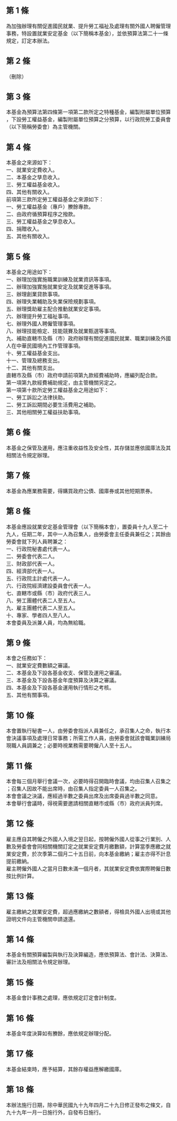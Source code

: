 第 1 條
-------
為加強辦理有關促進國民就業、提升勞工福祉及處理有關外國人聘僱管理  
事務，特設置就業安定基金（以下簡稱本基金），並依預算法第二十一條  
規定，訂定本辦法。

第 2 條
-------
（刪除）

第 3 條
-------
本基金為預算法第四條第一項第二款所定之特種基金，編製附屬單位預算  
，下設勞工權益基金，編製附屬單位預算之分預算，以行政院勞工委員會  
（以下簡稱勞委會）為主管機關。

第 4 條
-------
本基金之來源如下：  
一、就業安定費收入。  
二、本基金之孳息收入。  
三、勞工權益基金收入。  
四、其他有關收入。  
前項第三款所定勞工權益基金之來源如下：  
一、勞工權益基金（專戶）賸餘專款。  
二、由政府循預算程序之撥款。  
三、勞工權益基金之孳息收入。  
四、捐贈收入。  
五、其他有關收入。

第 5 條
-------
本基金之用途如下：  
一、辦理加強實施職業訓練及就業資訊等事項。  
二、辦理加強實施就業安定及就業促進等事項。  
三、辦理創業貸款事項。  
四、辦理失業輔助及失業保險規劃事項。  
五、辦理獎助雇主配合推動就業安定事項。  
六、辦理提升勞工福祉事項。  
七、辦理外國人聘僱管理事項。  
八、辦理技能檢定、技能競賽及就業甄選等事項。  
九、補助直轄市及縣（市）政府辦理有關促進國民就業、職業訓練及外國  
    人在中華民國境內工作管理事項。  
十、勞工權益基金支出。  
十一、管理及總務支出。  
十二、其他有關支出。  
直轄市及縣（市）政府申請前項第九款經費補助時，應編列配合款。  
第一項第九款經費補助規定，由主管機關另定之。  
第一項第十款所定勞工權益基金之用途如下：  
一、勞工訴訟之法律扶助。  
二、勞工訴訟期間必要生活費用之補助。  
三、其他相關勞工權益扶助事項。

第 6 條
-------
本基金之保管及運用，應注重收益性及安全性，其存儲並應依國庫法及其  
相關法令規定辦理。

第 7 條
-------
本基金為應業務需要，得購買政府公債、國庫券或其他短期票券。

第 8 條
-------
本基金應設就業安定基金管理會（以下簡稱本會），置委員十九人至二十  
九人，任期二年，其中一人為召集人，由勞委會主任委員兼任之；其餘由  
勞委會就下列人員聘兼之：  
一、行政院秘書處代表一人。  
二、勞委會代表二人。  
三、財政部代表一人。  
四、經濟部代表一人。  
五、行政院主計處代表一人。  
六、行政院經濟建設委員會代表一人。  
七、直轄市或縣（市）政府代表三人。  
八、勞工團體代表二人至五人。  
九、雇主團體代表二人至五人。  
十、專家、學者四人至八人。  
本會委員及派兼人員，均為無給職。

第 9 條
-------
本會之任務如下：  
一、就業安定費數額之審議。  
二、本基金及下設各基金收支、保管及運用之審議。  
三、本基金及下設各基金年度預算及決算之審議。  
四、本基金及下設各基金運用執行情形之考核。  
五、其他有關事項。

第 10 條
--------
本會置執行秘書一人，由勞委會指派人員兼任之，承召集人之命，執行本  
會決議事項及處理日常事務；所需工作人員，由勞委會就該會職業訓練局  
現職人員調兼之；必要時視業務需要聘僱八人至十五人。

第 11 條
--------
本會每三個月舉行會議一次，必要時得召開臨時會議，均由召集人召集之  
；召集人因故不能出席時，由召集人指定委員一人召集之。  
本會會議之決議，應經過半數之委員出席及出席委員過半數之同意。  
本會舉行會議時，得視需要邀請相關直轄市或縣（市）政府派員列席。

第 12 條
--------
雇主應自其聘僱之外國人入境之翌日起，按聘僱外國人從事之行業別、人  
數及勞委會會同相關機關訂定之就業安定費月繳數額，計算當季應繳之就  
業安定費，於次季第二個月二十五日前，向本基金繳納；雇主亦得不計息  
提前繳納。  
雇主聘僱外國人之當月日數未滿一個月者，其就業安定費依實際聘僱日數  
按比例計算。

第 13 條
--------
雇主繳納之就業安定費，超過應繳納之數額者，得檢具外國人出境或其他  
證明文件向主管機關申請退還。

第 14 條
--------
本基金有關預算編製與執行及決算編造，應依預算法、會計法、決算法、  
審計法及相關法令規定辦理。

第 15 條
--------
本基金會計事務之處理，應依規定訂定會計制度。

第 16 條
--------
本基金年度決算如有賸餘，應依規定辦理分配。

第 17 條
--------
本基金結束時，應予結算，其餘存權益應解繳國庫。

第 18 條
--------
本辦法施行日期，除中華民國九十九年四月二十九日修正發布之條文，自  
九十九年一月一日施行外，自發布日施行。

